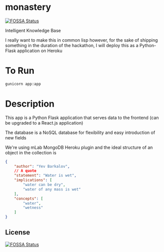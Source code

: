 # monastery
[![FOSSA Status](https://app.fossa.io/api/projects/git%2Bgithub.com%2Fyevbar%2Fmonastery.svg?type=shield)](https://app.fossa.io/projects/git%2Bgithub.com%2Fyevbar%2Fmonastery?ref=badge_shield)

Intelligent Knowledge Base

I really want to make this in common lisp however, for the sake of shipping something in the duration of the hackathon, I will deploy this as a Python-Flask application on Heroku

# To Run

```bash
gunicorn app:app
```

# Description

This app is a Python Flask application that serves data to the frontend (can be upgraded to a React.js application)

The database is a NoSQL database for flexibility and easy introduction of new fields

We're using mLab MongoDB Heroku plugin and the ideal structure of an object in the collection is

```json
{
	"author": "Yev Barkalov",
	// A quote
	"statement": "Water is wet",
	"implications": [
		"water can be dry",
		"water of any mass is wet"
	],
	"concepts": [
		"water",
		"wetness"
	]
}
```


## License
[![FOSSA Status](https://app.fossa.io/api/projects/git%2Bgithub.com%2Fyevbar%2Fmonastery.svg?type=large)](https://app.fossa.io/projects/git%2Bgithub.com%2Fyevbar%2Fmonastery?ref=badge_large)